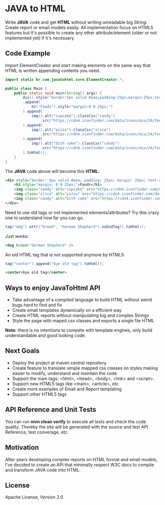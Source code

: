 # JAVA to HTML
Write **JAVA** code and get **HTML** without writing unreadable big *String*. Create report or email models easily. All implementation focus on HTML5 features but it's possible to create any other attribute/element (older or not implemented yet) if it's necessary.

## Code Example

Import ElementCreator and start making elements on the same way that HTML is written appending contents you need.

```JAVA
import static br.com.javatohtml.core.ElementCreator.*;

public class Main {
    public static void main(String[] args) {
        div().style("border:5px solid #aaa;padding:25px;margin:25px;text-align:center;")
        .append(
            h1("Foods").style("margin:0 0 25px;")
        ).append(
            img().alt("cupcake").classCss("candy")
                .src("https://cdn4.iconfinder.com/data/icons/miu/24/food-cupcake-muffin-dessert-birthday-glyph-128.png")
        ).append(
            img().alt("pizza").classCss("slice")
                .src("https://cdn4.iconfinder.com/data/icons/miu/24/food-pizza-fastfood-glyph-128.png")
        ).append(
            img().alt("bith cake").classCss("candy")
                .src("https://cdn4.iconfinder.com/data/icons/miu/24/food-birthday-cake-party-candle-glyph-128.png")
        ).toHtml();
    }
}
```

The **JAVA** code above will become this **HTML**:

```HTML
<div style="border: 5px solid #aaa; padding: 25px; margin: 25px; text-align: center;">
    <h1 style="margin: 0 0 25px;">Foods</h1>
    <img class="candy" alt="cupcake" src="https://cdn4.iconfinder.com/data/icons/miu/24/food-cupcake-muffin-dessert-birthday-glyph-128.png">
    <img class="slice" alt="pizza" src="https://cdn4.iconfinder.com/data/icons/miu/24/food-pizza-fastfood-glyph-128.png">
    <img class="candy" alt="bith cake" src="https://cdn4.iconfinder.com/data/icons/miu/24/food-birthday-cake-party-candle-glyph-128.png">
</div>
```

Need to use old tags or not implemented elements/attributes? Try this crazy one to understand how far you can go.

```JAVA
tag("dog").attr("breed", "German Shepherd").noEndTag().toHtml();
```

Just works:

```HTML
<dog breed="German Shepherd" />
```

An old HTML tag that is not supported anymore by HTML5:
```JAVA
tag("center").append("bye old tag").toHtml();
```
```HTML
<center>bye old tag</center>
```

## Ways to enjoy JavaToHtml API
* Take advantage of a compiled language to build HTML without weird bugs hard to find and fix
* Create email templates dynamically on a efficient way
* Create HTML reports without manipulating big and complex Strings
* Style the page with maped css classes and exports a single file HTML

**Note:** there is no intentions to compete with template engines, only build understandable and good looking code.

## Next Goals
* Deploy the project at maven central repository
* Create feature to translate simple mapped css classes on styles making easier to modify, understand and maintain the code
* Support the main tags: \<html>, \<head>, \<body>, \<link> and \<script>.
* Support new HTML5 tags like \<main>, \<article>, etc
* Create more examples of Email and Report templating
* Support other HTML5 tags

## API Reference and Unit Tests
You can run **mvn clean verify** to execute all tests and check the code quality. Thereby the site will be generated with the source and test API Reference, test converage, etc.

## Motivation
After years developing complex reports on HTML format and email models, I've decided to create an API that minimally respect W3C docs to compile and transform JAVA code into HTML.

## License
Apache License, Version 2.0
